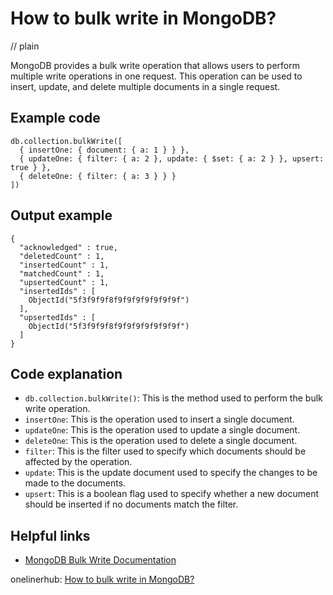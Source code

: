 # How to bulk write in MongoDB?
// plain

MongoDB provides a bulk write operation that allows users to perform multiple write operations in one request. This operation can be used to insert, update, and delete multiple documents in a single request.

## Example code

```
db.collection.bulkWrite([
  { insertOne: { document: { a: 1 } } },
  { updateOne: { filter: { a: 2 }, update: { $set: { a: 2 } }, upsert: true } },
  { deleteOne: { filter: { a: 3 } } }
])
```

## Output example

```
{
  "acknowledged" : true,
  "deletedCount" : 1,
  "insertedCount" : 1,
  "matchedCount" : 1,
  "upsertedCount" : 1,
  "insertedIds" : [
    ObjectId("5f3f9f9f8f9f9f9f9f9f9f9f")
  ],
  "upsertedIds" : [
    ObjectId("5f3f9f9f8f9f9f9f9f9f9f9f")
  ]
}
```

## Code explanation

- `db.collection.bulkWrite()`: This is the method used to perform the bulk write operation.
- `insertOne`: This is the operation used to insert a single document.
- `updateOne`: This is the operation used to update a single document.
- `deleteOne`: This is the operation used to delete a single document.
- `filter`: This is the filter used to specify which documents should be affected by the operation.
- `update`: This is the update document used to specify the changes to be made to the documents.
- `upsert`: This is a boolean flag used to specify whether a new document should be inserted if no documents match the filter.

## Helpful links
- [MongoDB Bulk Write Documentation](https://docs.mongodb.com/manual/reference/method/db.collection.bulkWrite/)

onelinerhub: [How to bulk write in MongoDB?](https://onelinerhub.com/mongodb/how-to-bulk-write-in-mongodb)